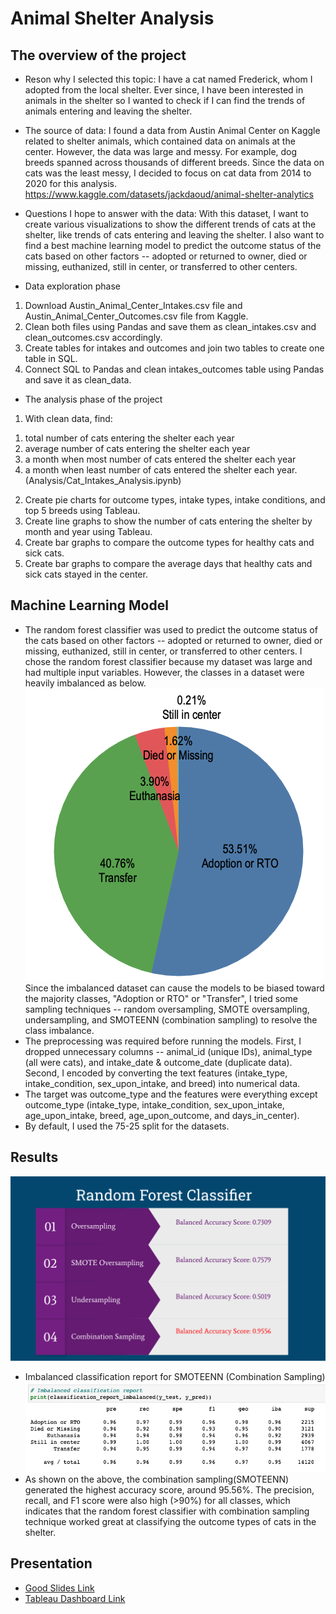 # Animal Shelter Analysis 
## The overview of the project
- Reson why I selected this topic: I have a cat named Frederick, whom I adopted from the local shelter. Ever since, I have been interested in animals in the shelter so I wanted to check if I can find the trends of animals entering and leaving the shelter.

- The source of data: I found a data from Austin Animal Center on Kaggle related to shelter animals, which contained data on animals at the center. However, the data was large and messy. For example, dog breeds spanned across thousands of different breeds. Since the data on cats was the least messy, I decided to focus on cat data from 2014 to 2020 for this analysis.
https://www.kaggle.com/datasets/jackdaoud/animal-shelter-analytics

- Questions I hope to answer with the data: With this dataset, I want to create various visualizations to show the different trends of cats at the shelter, like trends of cats entering and leaving the shelter. I also want to find a best machine learning model to predict the outcome status of the cats based on other factors -- adopted or returned to owner, died or missing, euthanized, still in center, or transferred to other centers.

- Data exploration phase 
1) Download Austin_Animal_Center_Intakes.csv file and Austin_Animal_Center_Outcomes.csv file from Kaggle.
2) Clean both files using Pandas and save them as clean_intakes.csv and clean_outcomes.csv accordingly.
3) Create tables for intakes and outcomes and join two tables to create one table in SQL.
4) Connect SQL to Pandas and clean intakes_outcomes table using Pandas and save it as clean_data.

- The analysis phase of the project
1) With clean data, find:
1. total number of cats entering the shelter each year
2. average number of cats entering the shelter each year
3. a month when most number of cats entered the shelter each year
4. a month when least number of cats entered the shelter each year.
(Analysis/Cat_Intakes_Analysis.ipynb)
2) Create pie charts for outcome types, intake types, intake conditions, and top 5 breeds using Tableau.
3) Create line graphs to show the number of cats entering the shelter by month and year using Tableau.
4) Create bar graphs to compare the outcome types for healthy cats and sick cats.
5) Create bar graphs to compare the average days that healthy cats and sick cats stayed in the center. 

## Machine Learning Model
- The random forest classifier was used to predict the outcome status of the cats based on other factors -- adopted or returned to owner, died or missing, euthanized, still in center, or transferred to other centers. I chose the random forest classifier because my dataset was large and had multiple input variables. However, the classes in a dataset were heavily imbalanced as below.
![outcome_type](Resources/outcome_type.png)
Since the imbalanced dataset can cause the models to be biased toward the majority classes, "Adoption or RTO" or "Transfer", I tried some sampling techniques -- random oversampling, SMOTE oversampling, undersampling, and SMOTEENN (combination sampling) to resolve the class imbalance.
- The preprocessing was required before running the models. First, I dropped unnecessary columns -- animal_id (unique IDs), animal_type (all were cats), and intake_date & outcome_date (duplicate data). Second, I encoded by converting the text features (intake_type, intake_condition, sex_upon_intake, and breed) into numerical data. 
- The target was outcome_type and the features were everything except outcome_type (intake_type, intake_condition, sex_upon_intake, age_upon_intake, breed, age_upon_outcome, and days_in_center).
- By default, I used the 75-25 split for the datasets.

## Results
![random_forest](Resources/random_forest.png)
- Imbalanced classification report for SMOTEENN (Combination Sampling) 
![combination_sampling](Resources/combination_sampling.png)
- As shown on the above, the combination sampling(SMOTEENN) generated the highest accuracy score, around 95.56%. The precision, recall, and F1 score were also high (>90%) for all classes, which indicates that the random forest classifier with combination sampling technique worked great at classifying the outcome types of cats in the shelter. 

## Presentation
- [Good Slides Link](https://docs.google.com/presentation/d/1A72A7Gl3RN6CEYklB8U5xz4t4mKqKVAY3215mDiSwmc/edit#slide=id.p)
- [Tableau Dashboard Link](https://public.tableau.com/app/profile/ayoung.kim2278/viz/Animal_center_analysis_Story/AustinAnimalCenterAnalysisCat)